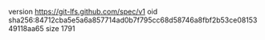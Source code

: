 version https://git-lfs.github.com/spec/v1
oid sha256:84712cba5e5a6a857714ad0b7f795cc68d58746a8fbf2b53ce0815349118aa65
size 1791
